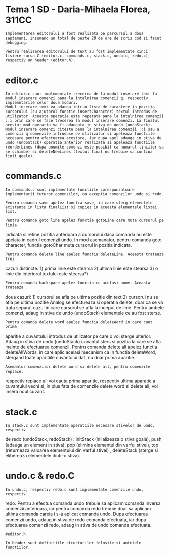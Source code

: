 # Tema 1 SD - Daria-Mihaela Florea, 311CC

    Implementarea editorului a fost realizata pe parcursul a doua saptamani, insumand un total de peste 20 de ore de scris cod si facut debugging.

    Pentru realizarea editorului de text au fost implementate cinci fisiere sursa C (editor.c, commands.c, stack.c, undo.c, redo.c), respectiv un header (editor.h).


  # editor.c

    In editor.c sunt implementate trecerea de la modul inserare text la modul inserare comenzi pana la intalnirea comenzii q, respectiv implemntarile celor doua moduri. 
    Modul inserare text va adauga intr-o lista de caractere in pozitia cursorului (cu ajutorul functie insertCharacter) textul introdus de utilizator. Aceasta operatie este repetata pana la intalnirea comenzii ::i prin care se face trecerea la modul inserare comenzi. La finalul acestui mod operatia va fi adaugata in stiva de undo (undoStack).
    Modul inserare comenzi citeste pana la intalnirea comenzii ::i sau a comenzii q comenzile introduse de utilizator si apeleaza functiile necesare pentru efectuarea acestora, iar dupa apel adauga in stiva de undo (undoStack) operatia anterior realizata si apeleaza functiile reorderLines (dupa anumite comenzi este posibil ca numarul liniilor sa se schimbe) si deleteNewLines (textul final nu trebuie sa contina linii goale).


  #  commands.c

    In commands.c sunt implementate functiile corespunzatoare implementarii tuturor comenzilor, cu exceptia comenzilor undo si redo.
    
    Pentru comanda save apelez functia save, in care sterg elementele existente in lista finalList si copiez in aceasta elementele listei list.
    
    Pentru comanda goto line apelez functia gotoLine care muta cursorul pe linia
indicata si retine pozitia anterioara a cursorului daca comanda nu este apelata
in cadrul comenzii undo. In mod asemanator, pentru comanda goto character, 
functia gotoChar muta cursorul in pozitia indicata.

    Pentru comanda delete line apelez functia deleteLine. Aceasta trateaza trei
cazuri distincte: 
    1) prima linie este stearsa 
    2) ultima linie este stearsa
    3) o linie din interiorul textului este stearsa*/

    Pentru comanda backspace apelez functia cu acelasi nume. Aceasta trateaza 
doua cazuri:
    1) cursorul se afla pe ultima pozitie din text
    2) cursorul nu se afla pe ultima pozitie
    Analog se efectueaza si operatia delete, doar ca se va trata separat cazul
in care cursorul se afla la inceput de linie. Pentru ambele comenzi, adaug in
stiva de undo (undoStack) elementele ce au fost sterse.

    Pentru comanda delete word apelez functia deleteWord in care caut prima
aparitie a cuvantului introdus de utilizator pe care o voi sterge ulterior.
Adaug in stiva de undo (undoStack) cuvantul sters si pozitia la care se afla
inainte de efectuarea comenzii. Pentru comanda delete all apelez functia
deleteAllWords, in care aplic acelasi mecanism ca in functia deleteWord,
stergand toate aparitiile cuvantului dat, nu doar prima aparitie.

    Asemantor comenzilor delete word si delete all, pentru comenzile replace,
respectiv replace all voi cauta prima aparitie, respectiv ultima aparatie a
cuvantului vechi si, in plus fata de comenzile delete word si delete all, voi
insera noul cuvant.



   # stack.c 

    In stack.c sunt implementate operatiile necesare stivelor de undo, respectiv
de redo (undoStack, redoStack) : initStack (iniializeaza o stiva goala),
push (adauga un element in stiva), pop (elimina elementul din varful stivei),
top (returneaza valoarea elementului din varful stivei) , deleteStack (sterge
si elibereaza elementele dintr-o stiva).

   # undo.c & redo.C
    
    In undo.c, respectiv redo.c sunt implementate comenzile undo, respectiv
redo. Pentru a efectua comanda undo trebuie sa aplicam comanda inversa comenzii
anterioara, iar pentru comanda redo trebuie doar sa aplicam ultima comanda
careia i s-a aplicat comanda undo. Dupa efectuarea comenzii undo, adaug in stiva
de redo comanda efectuata, iar dupa efectuarea comenzii redo, adaug in stiva de
undo comanda efectuata. 

    #editor.h 

    In header sunt definitiile structurilor folosite si antetele functiilor.
